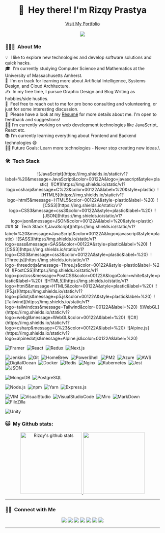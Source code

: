 
<div align="center">
	<h1>👋 &nbsp;Hey there! I'm Rizqy Prastya</h1>
	<a href="http://portfolio.rbot-rizqy.online" target="_blank">Visit My Portfolio</a>
	<br />
	<br />
	<img src="https://visitor-badge.glitch.me/badge?page_id=rizqyn9.rizqyn9"/>
	
</div>

### 👨🏻‍💻 &nbsp;About Me

💡 &nbsp;I like to explore new technologies and develop software solutions and quick hacks.\
🎓 &nbsp;I'm currently studying Computer Science and Mathematics at the University of Massachusetts Amherst.\
🌱 &nbsp;I'm on track for learning more about Artificial Intelligence, Systems Design, and Cloud Architecture.\
✍️ &nbsp;In my free time, I pursue Graphic Design and Blog Writing as hobbies/side hustles.\
💬 &nbsp;Feel free to reach out to me for pro bono consulting and volunteering, or just for some interesting discussion.\
📄 &nbsp;Please have a look at my [Résumé](https://www.adityavsingh.com/resume.html) for more details about me. I'm open to feedback and suggestions!\
👨‍💻 I’m currently working on web development technologies like JavaScript, React etc.\
📚 I’m currently learning everything about Frontend and Backend technologies 😅\
💪🏼 Future Goals: Learn more technologies - Never stop creating new ideas.\

### 🛠 &nbsp;Tech Stack
<div align="center">
![JavaScript](https://img.shields.io/static/v1?label=%20&message=JavaScript&color=00122A&logo=javascript&style=plastic)&nbsp;
![C#](https://img.shields.io/static/v1?logo=csharp&message=C%23&color=00122A&label=%20&style=plastic)&nbsp;
![HTML5](https://img.shields.io/static/v1?logo=html5&message=HTML5&color=00122A&style=plastic&label=%20)&nbsp;
![CSS3](https://img.shields.io/static/v1?logo=CSS3&message=css3&color=00122A&style=plastic&label=%20)&nbsp;
![JSON](https://img.shields.io/static/v1?logo=json&message=JSON&color=00122A&label=%20&style=plastic)&nbsp;
</div>
### 🛠 &nbsp;Tech Stack
![JavaScript](https://img.shields.io/static/v1?label=%20&message=JavaScript&color=00122A&logo=javascript&style=plastic)&nbsp;
![SASS](https://img.shields.io/static/v1?logo=sass&message=SASS&color=00122A&style=plastic&label=%20)&nbsp;
![CSS3](https://img.shields.io/static/v1?logo=CSS3&message=css3&color=00122A&style=plastic&label=%20)&nbsp;
![Three.js](https://img.shields.io/static/v1?logo=threedotjs&message=Three.js&color=00122A&style=plastic&label=%20)&nbsp;
![PostCSS](https://img.shields.io/static/v1?logo=postcss&message=PostCSS&color=00122A&logoColor=white&style=plastic&label=%20)&nbsp;
![HTML5](https://img.shields.io/static/v1?logo=html5&message=HTML5&color=00122A&style=plastic&label=%20)&nbsp;
![P5.js](https://img.shields.io/static/v1?logo=p5dotjs&message=p5.js&color=00122A&style=plastic&label=%20)&nbsp;
![Tailwind](https://img.shields.io/static/v1?logo=tailwindcss&message=Tailwind&color=00122A&label=%20)&nbsp;
![WebGL](https://img.shields.io/static/v1?logo=webgl&message=WebGL&color=00122A&label=%20)&nbsp;
![C#](https://img.shields.io/static/v1?logo=csharp&message=C%23&color=00122A&label=%20)&nbsp;
![Alpine.js](https://img.shields.io/static/v1?logo=alpinedotjs&message=Alpine.js&color=00122A&label=%20)&nbsp;

![Framer](https://img.shields.io/static/v1?logo=Framer&message=Framer&color=00122A&label=%20)&nbsp;
![React](https://img.shields.io/static/v1?logo=react&message=React&color=00122A&style=plastic&label=%20)&nbsp;
![Redux](https://img.shields.io/static/v1?logo=redux&message=Redux&color=00122A&style=plastic&label=%20)&nbsp;
![Next.js](https://img.shields.io/static/v1?logo=nextdotjs&message=Next.js&color=00122A&label=%20)&nbsp;

![Jenkins](https://img.shields.io/static/v1?logo=jenkins&message=Jenkins&color=00122A&style=plastic&label=%20)&nbsp;
![Git](https://img.shields.io/static/v1?logo=git&message=Git&color=00122A&style=plastic&label=%20)&nbsp;
![HomeBrew](https://img.shields.io/static/v1?logo=homebrew&message=HomeBrew&color=00122A&style=plastic&label=%20)&nbsp;
![PowerShell](https://img.shields.io/static/v1?logo=powershell&message=PowerShell&color=00122A&logoColor=white&style=plastic&label=%20)&nbsp;
![PM2](https://img.shields.io/static/v1?logo=pm2&message=PM2&color=00122A&style=plastic&label=%20)&nbsp;
![Azure](https://img.shields.io/static/v1?logo=microsoftazure&message=Azure&color=00122A&logoColor=white&label=%20)&nbsp;
![AWS](https://img.shields.io/static/v1?logo=amazonaws&message=AWS&color=00122A&label=%20)&nbsp;
![DigitalOcean](https://img.shields.io/static/v1?logo=digitalocean&message=DigitalOcean&color=00122A&label=%20)&nbsp;
![Docker](https://img.shields.io/static/v1?logo=docker&message=Docker&color=00122A&label=%20)&nbsp;
![Redis](https://img.shields.io/static/v1?logo=redis&message=Redis&color=00122A&label=%20)&nbsp;
![Nginx](https://img.shields.io/static/v1?logo=nginx&message=Nginx&color=00122A&label=%20)&nbsp;
![Kubernetes](https://img.shields.io/static/v1?logo=kubernetes&message=Kubernetes&color=00122A&logoColor=white&label=%20)&nbsp;
![Jest](https://img.shields.io/static/v1?logo=jest&message=Jest&color=00122A&label=%20)&nbsp;
![JSON](https://img.shields.io/static/v1?logo=json&message=JSON&color=00122A&label=%20)&nbsp;

![MongoDB](https://img.shields.io/static/v1?logo=mongodb&message=MongoDB&color=00122A&style=plastic&label=%20)&nbsp;
![PostgreSQL](https://img.shields.io/static/v1?logo=postgresql&message=PostgreSQL&color=00122A&logoColor=white&style=plastic&label=%20)&nbsp;
![]()&nbsp;
![]()&nbsp;

![Node.js](https://img.shields.io/static/v1?logo=nodedotjs&message=Node.js&color=00122A&label=%20)&nbsp;
![npm](https://img.shields.io/static/v1?logo=npm&message=npm&color=00122A&label=%20)&nbsp;
![Yarn](https://img.shields.io/static/v1?logo=yarn&message=Yarn&color=00122A&label=%20)&nbsp;
![Express.js](https://img.shields.io/static/v1?logo=express&message=Express.js&color=00122A&label=%20)&nbsp;
![]()&nbsp;
![]()&nbsp;
![]()&nbsp;

![VIM](https://img.shields.io/static/v1?logo=vim&message=Vim&color=00122A&label=%20)&nbsp;
![VisualStudio](https://img.shields.io/static/v1?logo=visualstudio&message=VisualStudio&color=00122A&label=%20)&nbsp;
![VisualStudioCode](https://img.shields.io/static/v1?logo=visualstudiocode&message=VisualStudioCode&color=00122A&label=%20)&nbsp;
![Miro](https://img.shields.io/static/v1?logo=miro&message=Miro&color=00122A&label=%20)&nbsp;
![MarkDown](https://img.shields.io/static/v1?logo=markdown&message=Markdown&color=00122A&label=%20)&nbsp;
![FileZilla](https://img.shields.io/static/v1?logo=filezilla&message=FileZilla&color=00122A&label=%20)&nbsp;
![]()&nbsp;

![Unity](https://img.shields.io/static/v1?logo=unity&message=Unity&color=00122A&label=%20)&nbsp;



### 🐱 &nbsp;My Github stats:
<div align="center" style="display:flexbox;">
  <a href="https://github.com/Davekibh">
   	<img height="200" src="https://github-readme-stats.vercel.app/api?username=rizqyn9&show_icons=true&theme=tokyonight&line_height=27" alt="Rizqy's github stats"/>
  </a>
  <a href="https://github.com/Davekibh">
    <img height="200" src="https://github-readme-stats.vercel.app/api/top-langs/?username=rizqyn9&theme=tokyonight" />
  </a>
</div>

---

### 🤝🏻 &nbsp;Connect with Me

<p align="center">
<a href="https://www.adityavsingh.com"><img src="https://img.shields.io/badge/-adityavsingh.com-3423A6?style=flat&logo=Google-Chrome&logoColor=white"/></a>
<a href="https://linkedin.com/in/AVS1508"><img src="https://img.shields.io/badge/-Aditya%20Vikram%20Singh-0077B5?style=flat&logo=Linkedin&logoColor=white"/></a>
<a href="mailto:avsingh@umass.edu"><img src="https://img.shields.io/badge/-avsingh@umass.edu-D14836?style=flat&logo=Gmail&logoColor=white"/></a>
<a href="https://instagram.com/adityavs_"><img src="https://img.shields.io/badge/-@adityavs__-E4405F?style=flat&logo=Instagram&logoColor=white"/></a>
<a href="https://facebook.com/AVS1508"><img src="https://img.shields.io/badge/-@AVS1508-1877F2?style=flat&logo=Facebook&logoColor=white"/></a>
<a href="https://www.pinterest.ca/AVS1508"><img src="https://img.shields.io/badge/-@AVS1508-BD081C?style=flat&logo=Pinterest&logoColor=white"/></a>
<a href="https://www.behance.net/AVS1508"><img src="https://img.shields.io/badge/-@AVS1508-1769FF?style=flat&logo=Behance&logoColor=white"/></a>
</p>

-----
